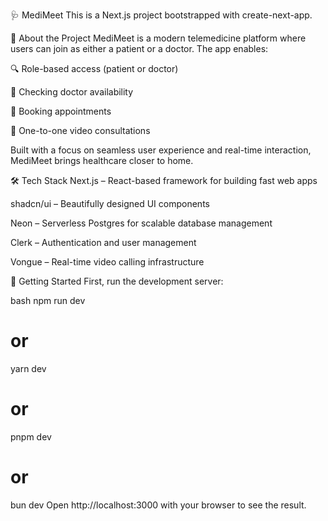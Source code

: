 🩺 MediMeet
This is a Next.js project bootstrapped with create-next-app.

🧠 About the Project
MediMeet is a modern telemedicine platform where users can join as either a patient or a doctor. The app enables:

🔍 Role-based access (patient or doctor)

📅 Checking doctor availability

📆 Booking appointments

🎥 One-to-one video consultations

Built with a focus on seamless user experience and real-time interaction, MediMeet brings healthcare closer to home.

🛠️ Tech Stack
Next.js – React-based framework for building fast web apps

shadcn/ui – Beautifully designed UI components

Neon – Serverless Postgres for scalable database management

Clerk – Authentication and user management

Vongue – Real-time video calling infrastructure

🚀 Getting Started
First, run the development server:

bash
npm run dev
# or
yarn dev
# or
pnpm dev
# or
bun dev
Open http://localhost:3000 with your browser to see the result.

